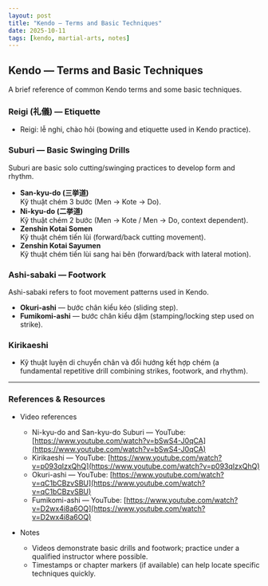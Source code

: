 ```yaml
---
layout: post
title: "Kendo — Terms and Basic Techniques"
date: 2025-10-11
tags: [kendo, martial-arts, notes]
---
```


## Kendo — Terms and Basic Techniques

A brief reference of common Kendo terms and some basic techniques.

### Reigi (礼儀) — Etiquette
- Reigi: lễ nghi, chào hỏi (bowing and etiquette used in Kendo practice).

### Suburi — Basic Swinging Drills
Suburi are basic solo cutting/swinging practices to develop form and rhythm.

- **San-kyu-do (三挙道)**  
  Kỹ thuật chém 3 bước (Men → Kote → Do).
- **Ni-kyu-do (二挙道)**  
  Kỹ thuật chém 2 bước (Men → Kote / Men → Do, context dependent).
- **Zenshin Kotai Somen**  
  Kỹ thuật chém tiến lùi (forward/back cutting movement).
- **Zenshin Kotai Sayumen**  
  Kỹ thuật chém tiến lùi sang hai bên (forward/back with lateral motion).


### Ashi-sabaki — Footwork
Ashi-sabaki refers to foot movement patterns used in Kendo.

- **Okuri-ashi** — bước chân kiểu kéo (sliding step).
- **Fumikomi-ashi** — bước chân kiểu dậm (stamping/locking step used on strike).

### Kirikaeshi
- Kỹ thuật luyện di chuyển chân và đổi hướng kết hợp chém (a fundamental repetitive drill combining strikes, footwork, and rhythm).

---

### References & Resources

- Video references
  - Ni-kyu-do and San-kyu-do Suburi — YouTube: [https://www.youtube.com/watch?v=bSwS4-J0qCA](https://www.youtube.com/watch?v=bSwS4-J0qCA)
  - Kirikaeshi — YouTube: [https://www.youtube.com/watch?v=p093qIzxQhQ](https://www.youtube.com/watch?v=p093qIzxQhQ)
  - Okuri-ashi — YouTube: [https://www.youtube.com/watch?v=qC1bCBzvSBU](https://www.youtube.com/watch?v=qC1bCBzvSBU)
  - Fumikomi-ashi — YouTube: [https://www.youtube.com/watch?v=D2wx4i8a6OQ](https://www.youtube.com/watch?v=D2wx4i8a6OQ)

- Notes
  - Videos demonstrate basic drills and footwork; practice under a qualified instructor where possible.
  - Timestamps or chapter markers (if available) can help locate specific techniques quickly.
